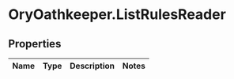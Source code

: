 # OryOathkeeper.ListRulesReader

## Properties

| Name | Type | Description | Notes |
| ---- | ---- | ----------- | ----- |

